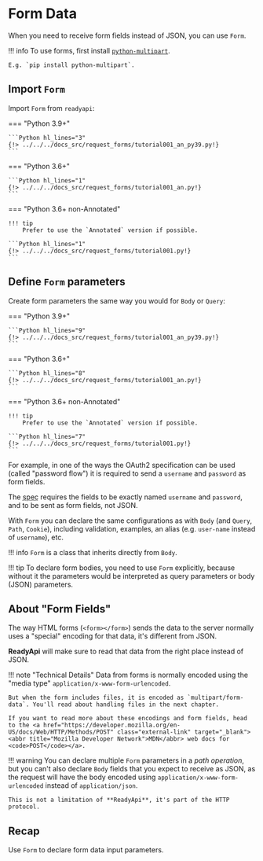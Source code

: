 # Form Data

When you need to receive form fields instead of JSON, you can use `Form`.

!!! info
    To use forms, first install <a href="https://andrew-d.github.io/python-multipart/" class="external-link" target="_blank">`python-multipart`</a>.

    E.g. `pip install python-multipart`.

## Import `Form`

Import `Form` from `readyapi`:

=== "Python 3.9+"

    ```Python hl_lines="3"
    {!> ../../../docs_src/request_forms/tutorial001_an_py39.py!}
    ```

=== "Python 3.6+"

    ```Python hl_lines="1"
    {!> ../../../docs_src/request_forms/tutorial001_an.py!}
    ```

=== "Python 3.6+ non-Annotated"

    !!! tip
        Prefer to use the `Annotated` version if possible.

    ```Python hl_lines="1"
    {!> ../../../docs_src/request_forms/tutorial001.py!}
    ```

## Define `Form` parameters

Create form parameters the same way you would for `Body` or `Query`:

=== "Python 3.9+"

    ```Python hl_lines="9"
    {!> ../../../docs_src/request_forms/tutorial001_an_py39.py!}
    ```

=== "Python 3.6+"

    ```Python hl_lines="8"
    {!> ../../../docs_src/request_forms/tutorial001_an.py!}
    ```

=== "Python 3.6+ non-Annotated"

    !!! tip
        Prefer to use the `Annotated` version if possible.

    ```Python hl_lines="7"
    {!> ../../../docs_src/request_forms/tutorial001.py!}
    ```

For example, in one of the ways the OAuth2 specification can be used (called "password flow") it is required to send a `username` and `password` as form fields.

The <abbr title="specification">spec</abbr> requires the fields to be exactly named `username` and `password`, and to be sent as form fields, not JSON.

With `Form` you can declare the same configurations as with `Body` (and `Query`, `Path`, `Cookie`), including validation, examples, an alias (e.g. `user-name` instead of `username`), etc.

!!! info
    `Form` is a class that inherits directly from `Body`.

!!! tip
    To declare form bodies, you need to use `Form` explicitly, because without it the parameters would be interpreted as query parameters or body (JSON) parameters.

## About "Form Fields"

The way HTML forms (`<form></form>`) sends the data to the server normally uses a "special" encoding for that data, it's different from JSON.

**ReadyApi** will make sure to read that data from the right place instead of JSON.

!!! note "Technical Details"
    Data from forms is normally encoded using the "media type" `application/x-www-form-urlencoded`.

    But when the form includes files, it is encoded as `multipart/form-data`. You'll read about handling files in the next chapter.

    If you want to read more about these encodings and form fields, head to the <a href="https://developer.mozilla.org/en-US/docs/Web/HTTP/Methods/POST" class="external-link" target="_blank"><abbr title="Mozilla Developer Network">MDN</abbr> web docs for <code>POST</code></a>.

!!! warning
    You can declare multiple `Form` parameters in a *path operation*, but you can't also declare `Body` fields that you expect to receive as JSON, as the request will have the body encoded using `application/x-www-form-urlencoded` instead of `application/json`.

    This is not a limitation of **ReadyApi**, it's part of the HTTP protocol.

## Recap

Use `Form` to declare form data input parameters.
